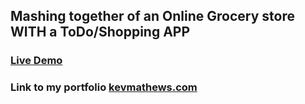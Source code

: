 ## Mashing together of an Online Grocery store WITH a ToDo/Shopping APP

### [Live Demo](https://groceries-km.herokuapp.com/)

### Link to my portfolio [kevmathews.com](https://kevmathews.com/) 
